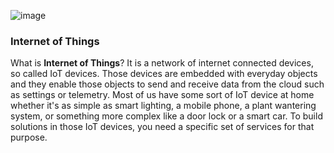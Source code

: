 ![image](https://github.com/user-attachments/assets/ca77fb38-52ed-4af6-b8be-954a6ab83eaa)

### Internet of Things

What is **Internet of Things**? It is a network of internet connected devices, so called IoT devices. Those devices are embedded with everyday objects and they enable those objects to send and receive data from the cloud such as settings or telemetry. Most of us have some sort of IoT device at home whether it's as simple as smart lighting, a mobile phone, a plant wantering system, or something more complex like a door lock or a smart car. To build solutions in those IoT devices, you need a specific set of services for that purpose.
